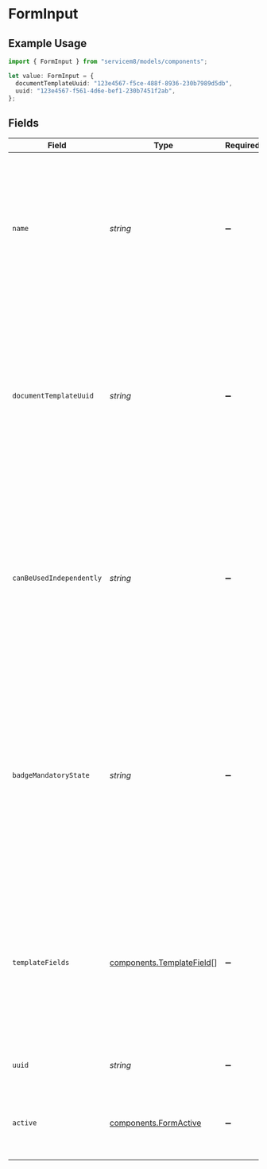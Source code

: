 # FormInput

## Example Usage

```typescript
import { FormInput } from "servicem8/models/components";

let value: FormInput = {
  documentTemplateUuid: "123e4567-f5ce-488f-8936-230b7989d5db",
  uuid: "123e4567-f561-4d6e-bef1-230b7451f2ab",
};
```

## Fields

| Field                                                                                                                                                                                                                                              | Type                                                                                                                                                                                                                                               | Required                                                                                                                                                                                                                                           | Description                                                                                                                                                                                                                                        | Example                                                                                                                                                                                                                                            |
| -------------------------------------------------------------------------------------------------------------------------------------------------------------------------------------------------------------------------------------------------- | -------------------------------------------------------------------------------------------------------------------------------------------------------------------------------------------------------------------------------------------------- | -------------------------------------------------------------------------------------------------------------------------------------------------------------------------------------------------------------------------------------------------- | -------------------------------------------------------------------------------------------------------------------------------------------------------------------------------------------------------------------------------------------------- | -------------------------------------------------------------------------------------------------------------------------------------------------------------------------------------------------------------------------------------------------- |
| `name`                                                                                                                                                                                                                                             | *string*                                                                                                                                                                                                                                           | :heavy_minus_sign:                                                                                                                                                                                                                                 | The name of the form. Used to identify the form in the system and displayed to users in the form selector. Must be unique within an account. Maximum length is 255 characters.                                                                     |                                                                                                                                                                                                                                                    |
| `documentTemplateUuid`                                                                                                                                                                                                                             | *string*                                                                                                                                                                                                                                           | :heavy_minus_sign:                                                                                                                                                                                                                                 | UUID of the document template associated with this form. The template defines the layout and appearance of the form when it's generated as a document. References a document template object in the system.                                        | 123e4567-f5ce-488f-8936-230b7989d5db                                                                                                                                                                                                               |
| `canBeUsedIndependently`                                                                                                                                                                                                                           | *string*                                                                                                                                                                                                                                           | :heavy_minus_sign:                                                                                                                                                                                                                                 | Boolean flag indicating whether this form can be used independently of a job. When set to true (1), the form can be filled out as a standalone form. When false (0), the form must be associated with a job to be completed.                       |                                                                                                                                                                                                                                                    |
| `badgeMandatoryState`                                                                                                                                                                                                                              | *string*                                                                                                                                                                                                                                           | :heavy_minus_sign:                                                                                                                                                                                                                                 | Controls when badge completion is mandatory for this form. Valid values are: 0 (not mandatory), 1 (mandatory on check-in), 2 (mandatory on check-out). This determines at which stage in the job lifecycle a staff member must complete this form. |                                                                                                                                                                                                                                                    |
| `templateFields`                                                                                                                                                                                                                                   | [components.TemplateField](../../models/components/templatefield.md)[]                                                                                                                                                                             | :heavy_minus_sign:                                                                                                                                                                                                                                 | JSON array of template fields that are used when generating form documents. Each field contains a name, fieldType, value, and sortOrder. Maximum of 10 fields allowed.                                                                             |                                                                                                                                                                                                                                                    |
| `uuid`                                                                                                                                                                                                                                             | *string*                                                                                                                                                                                                                                           | :heavy_minus_sign:                                                                                                                                                                                                                                 | Unique identifier for this record                                                                                                                                                                                                                  | 123e4567-f561-4d6e-bef1-230b7451f2ab                                                                                                                                                                                                               |
| `active`                                                                                                                                                                                                                                           | [components.FormActive](../../models/components/formactive.md)                                                                                                                                                                                     | :heavy_minus_sign:                                                                                                                                                                                                                                 | Record active/deleted flag.  Valid values are [0,1].  Valid values are [0,1]                                                                                                                                                                       |                                                                                                                                                                                                                                                    |